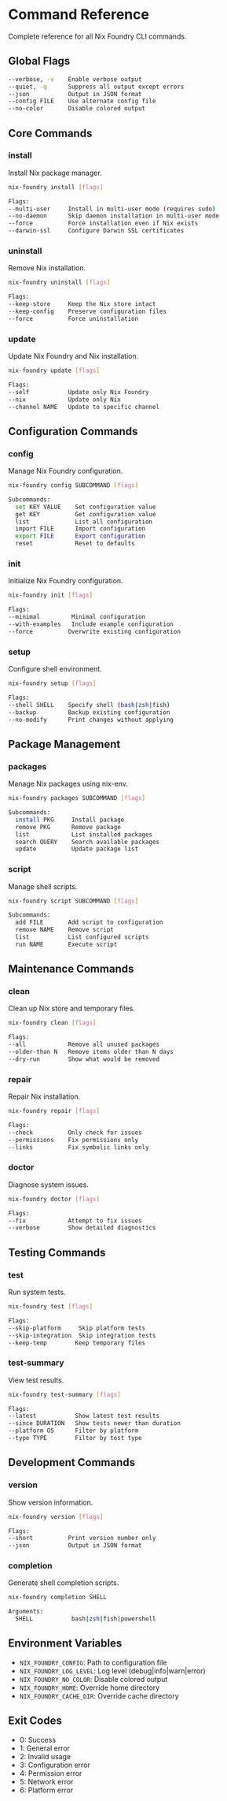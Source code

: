 # Command Reference

Complete reference for all Nix Foundry CLI commands.

## Global Flags

```bash
--verbose, -v    Enable verbose output
--quiet, -q      Suppress all output except errors
--json           Output in JSON format
--config FILE    Use alternate config file
--no-color       Disable colored output
```

## Core Commands

### install

Install Nix package manager.

```bash
nix-foundry install [flags]

Flags:
--multi-user     Install in multi-user mode (requires sudo)
--no-daemon      Skip daemon installation in multi-user mode
--force          Force installation even if Nix exists
--darwin-ssl     Configure Darwin SSL certificates
```

### uninstall

Remove Nix installation.

```bash
nix-foundry uninstall [flags]

Flags:
--keep-store     Keep the Nix store intact
--keep-config    Preserve configuration files
--force          Force uninstallation
```

### update

Update Nix Foundry and Nix installation.

```bash
nix-foundry update [flags]

Flags:
--self           Update only Nix Foundry
--nix            Update only Nix
--channel NAME   Update to specific channel
```

## Configuration Commands

### config

Manage Nix Foundry configuration.

```bash
nix-foundry config SUBCOMMAND [flags]

Subcommands:
  set KEY VALUE    Set configuration value
  get KEY          Get configuration value
  list             List all configuration
  import FILE      Import configuration
  export FILE      Export configuration
  reset            Reset to defaults
```

### init

Initialize Nix Foundry configuration.

```bash
nix-foundry init [flags]

Flags:
--minimal         Minimal configuration
--with-examples   Include example configuration
--force          Overwrite existing configuration
```

### setup

Configure shell environment.

```bash
nix-foundry setup [flags]

Flags:
--shell SHELL    Specify shell (bash|zsh|fish)
--backup         Backup existing configuration
--no-modify      Print changes without applying
```

## Package Management

### packages

Manage Nix packages using nix-env.

```bash
nix-foundry packages SUBCOMMAND [flags]

Subcommands:
  install PKG     Install package
  remove PKG      Remove package
  list            List installed packages
  search QUERY    Search available packages
  update          Update package list
```

### script

Manage shell scripts.

```bash
nix-foundry script SUBCOMMAND [flags]

Subcommands:
  add FILE       Add script to configuration
  remove NAME    Remove script
  list           List configured scripts
  run NAME       Execute script
```

## Maintenance Commands

### clean

Clean up Nix store and temporary files.

```bash
nix-foundry clean [flags]

Flags:
--all            Remove all unused packages
--older-than N   Remove items older than N days
--dry-run        Show what would be removed
```

### repair

Repair Nix installation.

```bash
nix-foundry repair [flags]

Flags:
--check          Only check for issues
--permissions    Fix permissions only
--links          Fix symbolic links only
```

### doctor

Diagnose system issues.

```bash
nix-foundry doctor [flags]

Flags:
--fix            Attempt to fix issues
--verbose        Show detailed diagnostics
```

## Testing Commands

### test

Run system tests.

```bash
nix-foundry test [flags]

Flags:
--skip-platform     Skip platform tests
--skip-integration  Skip integration tests
--keep-temp        Keep temporary files
```

### test-summary

View test results.

```bash
nix-foundry test-summary [flags]

Flags:
--latest           Show latest test results
--since DURATION   Show tests newer than duration
--platform OS      Filter by platform
--type TYPE        Filter by test type
```

## Development Commands

### version

Show version information.

```bash
nix-foundry version [flags]

Flags:
--short          Print version number only
--json           Output in JSON format
```

### completion

Generate shell completion scripts.

```bash
nix-foundry completion SHELL

Arguments:
  SHELL           bash|zsh|fish|powershell
```

## Environment Variables

- `NIX_FOUNDRY_CONFIG`: Path to configuration file
- `NIX_FOUNDRY_LOG_LEVEL`: Log level (debug|info|warn|error)
- `NIX_FOUNDRY_NO_COLOR`: Disable colored output
- `NIX_FOUNDRY_HOME`: Override home directory
- `NIX_FOUNDRY_CACHE_DIR`: Override cache directory

## Exit Codes

- 0: Success
- 1: General error
- 2: Invalid usage
- 3: Configuration error
- 4: Permission error
- 5: Network error
- 6: Platform error
